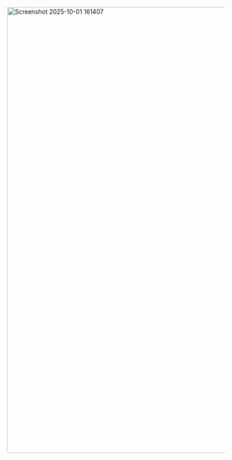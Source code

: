 <img width="1919" height="1034" alt="Screenshot 2025-10-01 161407" src="https://github.com/user-attachments/assets/536411f7-02ad-4fc0-ba7f-c0095d5ad14f" />
